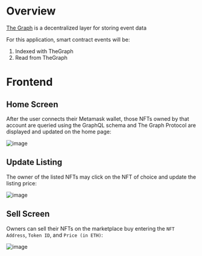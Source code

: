 # Overview
[The Graph](https://thegraph.com/en/) is a decentralized layer for storing event data

For this application, smart contract events will be:
1. Indexed with TheGraph
2. Read from TheGraph 

# Frontend

## Home Screen

After the user connects their Metamask wallet, those NFTs owned by that account are queried using the GraphQL schema and The Graph Protocol are displayed and updated on the home page:

![image](https://user-images.githubusercontent.com/50316657/215548945-6fe4750f-7e6c-4c80-ab20-3f7025dc8b01.png)

## Update Listing

The owner of the listed NFTs may click on the NFT of choice and update the listing price:

![image](https://user-images.githubusercontent.com/50316657/215815572-15cda2e1-c827-41bc-aca7-2a4428134832.png)

## Sell Screen

Owners can sell their NFTs on the marketplace buy entering the `NFT Address`, `Token ID`, and `Price (in ETH)`:

![image](https://user-images.githubusercontent.com/50316657/215815775-ce2f09c5-f0dd-48cf-b84b-d98c4ba380e9.png)